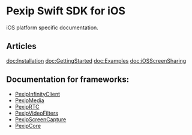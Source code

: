 #  Pexip Swift SDK for iOS 

iOS platform specific documentation.

## Articles

<doc:Installation>
<doc:GettingStarted>
<doc:Examples>
<doc:iOSScreenSharing>

## Documentation for frameworks:

- [PexipInfinityClient](https://pexip.github.io/pexip-swift-sdk/frameworks/ios/PexipInfinityClient/documentation/pexipinfinityclient/)
- [PexipMedia](https://pexip.github.io/pexip-swift-sdk/frameworks/ios/PexipMedia/documentation/pexipmedia/)
- [PexipRTC](https://pexip.github.io/pexip-swift-sdk/frameworks/ios/PexipRTC/documentation/pexiprtc/)
- [PexipVideoFilters](https://pexip.github.io/pexip-swift-sdk/frameworks/ios/PexipVideoFilters/documentation/pexipvideofilters/)
- [PexipScreenCapture](https://pexip.github.io/pexip-swift-sdk/frameworks/ios/PexipScreenCapture/documentation/pexipscreencapture/)
- [PexipCore](https://pexip.github.io/pexip-swift-sdk/frameworks/ios/PexipCore/documentation/pexipcore/)
